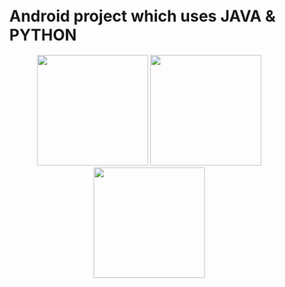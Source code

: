 

<h1> Android project which uses JAVA & PYTHON </h1>


<p float="left" align="center">
  <img src="https://1000marcas.net/wp-content/uploads/2020/01/Logo-Android.png" width="200" />
  <img src="https://1000marcas.net/wp-content/uploads/2020/11/Java-logo.png" width="200" /> 
  <img src="https://logos-world.net/wp-content/uploads/2021/10/Python-Symbol.png" width="200" />
</p>








